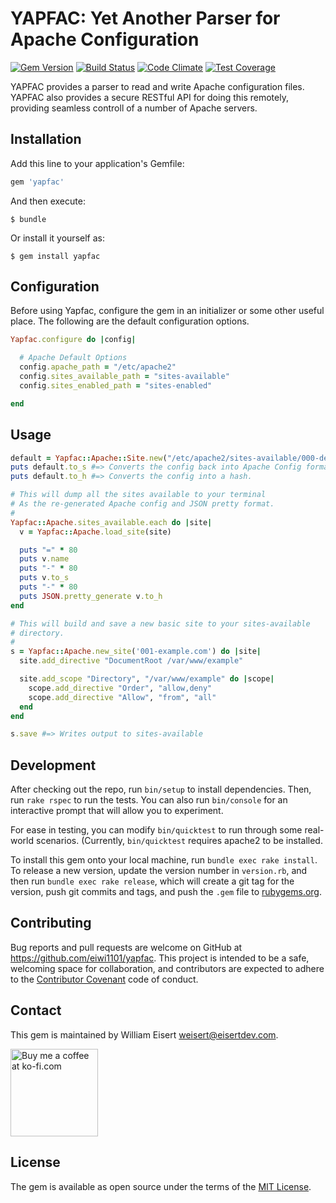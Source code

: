 # YAPFAC: Yet Another Parser for Apache Configuration

[![Gem Version](https://badge.fury.io/rb/yapfac.svg)](https://badge.fury.io/rb/yapfac)
[![Build Status](https://travis-ci.org/eiwi1101/yapfac.svg)](https://travis-ci.org/eiwi1101/yapfac)
[![Code Climate](https://codeclimate.com/github/eiwi1101/yapfac/badges/gpa.svg)](https://codeclimate.com/github/eiwi1101/yapfac)
[![Test Coverage](https://codeclimate.com/github/eiwi1101/yapfac/badges/coverage.svg)](https://codeclimate.com/github/eiwi1101/yapfac/coverage)

YAPFAC provides a parser to read and write Apache configuration files. YAPFAC also provides a secure RESTful API for doing this remotely, providing seamless controll of a number of Apache servers.

## Installation

Add this line to your application's Gemfile:

```ruby
gem 'yapfac'
```

And then execute:

    $ bundle

Or install it yourself as:

    $ gem install yapfac

## Configuration

Before using Yapfac, configure the gem in an initializer or some other useful place. The following are the default configuration options.

```ruby
Yapfac.configure do |config|

  # Apache Default Options
  config.apache_path = "/etc/apache2"
  config.sites_available_path = "sites-available"
  config.sites_enabled_path = "sites-enabled"

end
```

## Usage

```ruby
default = Yapfac::Apache::Site.new("/etc/apache2/sites-available/000-default.conf")
puts default.to_s #=> Converts the config back into Apache Config format.
puts default.to_h #=> Converts the config into a hash.

# This will dump all the sites available to your terminal
# As the re-generated Apache config and JSON pretty format.
#
Yapfac::Apache.sites_available.each do |site|
  v = Yapfac::Apache.load_site(site)

  puts "=" * 80
  puts v.name
  puts "-" * 80
  puts v.to_s
  puts "-" * 80
  puts JSON.pretty_generate v.to_h
end

# This will build and save a new basic site to your sites-available
# directory.
#
s = Yapfac::Apache.new_site('001-example.com') do |site|
  site.add_directive "DocumentRoot /var/www/example"

  site.add_scope "Directory", "/var/www/example" do |scope|
    scope.add_directive "Order", "allow,deny"
    scope.add_directive "Allow", "from", "all"
  end
end

s.save #=> Writes output to sites-available
```

## Development

After checking out the repo, run `bin/setup` to install dependencies. Then, run `rake rspec` to run the tests. You can also run `bin/console` for an interactive prompt that will allow you to experiment.

For ease in testing, you can modify `bin/quicktest` to run through some real-world scenarios. (Currently, `bin/quicktest` requires apache2 to be installed.

To install this gem onto your local machine, run `bundle exec rake install`. To release a new version, update the version number in `version.rb`, and then run `bundle exec rake release`, which will create a git tag for the version, push git commits and tags, and push the `.gem` file to [rubygems.org](https://rubygems.org).

## Contributing

Bug reports and pull requests are welcome on GitHub at https://github.com/eiwi1101/yapfac. This project is intended to be a safe, welcoming space for collaboration, and contributors are expected to adhere to the [Contributor Covenant](contributor-covenant.org) code of conduct.

## Contact

This gem is maintained by William Eisert [weisert@eisertdev.com](mailto:weisert@eisertdev.com).

<a href='https://ko-fi.com?i=15867V22TVFEL' target='_blank'><img style='border:0px;width:140px;' src='https://az743702.vo.msecnd.net/cdn/btn1.png' border='0' alt='Buy me a coffee at ko-fi.com' width="150" /></a> 

## License

The gem is available as open source under the terms of the [MIT License](http://opensource.org/licenses/MIT).

